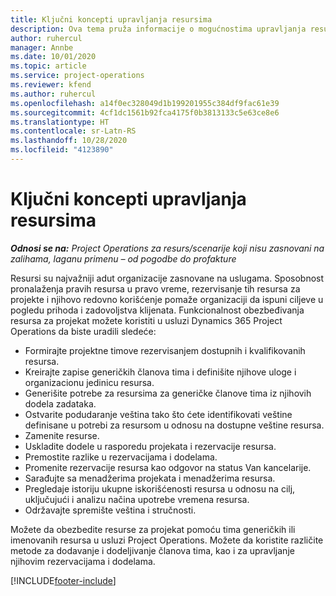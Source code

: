 ```yaml
---
title: Ključni koncepti upravljanja resursima
description: Ova tema pruža informacije o mogućnostima upravljanja resursima u usluzi Microsoft Dynamics Project Operations.
author: ruhercul
manager: Annbe
ms.date: 10/01/2020
ms.topic: article
ms.service: project-operations
ms.reviewer: kfend
ms.author: ruhercul
ms.openlocfilehash: a14f0ec328049d1b199201955c384df9fac61e39
ms.sourcegitcommit: 4cf1dc1561b92fca4175f0b3813133c5e63ce8e6
ms.translationtype: HT
ms.contentlocale: sr-Latn-RS
ms.lasthandoff: 10/28/2020
ms.locfileid: "4123890"
---
```

# <a name="resource-management-key-concepts"></a>Ključni koncepti upravljanja resursima

_**Odnosi se na:** Project Operations za resurs/scenarije koji nisu zasnovani na zalihama, laganu primenu – od pogodbe do profakture_

Resursi su najvažniji adut organizacije zasnovane na uslugama. Sposobnost pronalaženja pravih resursa u pravo vreme, rezervisanje tih resursa za projekte i njihovo redovno korišćenje pomaže organizaciji da ispuni ciljeve u pogledu prihoda i zadovoljstva klijenata. Funkcionalnost obezbeđivanja resursa za projekat možete koristiti u usluzi Dynamics 365 Project Operations da biste uradili sledeće:

- Formirajte projektne timove rezervisanjem dostupnih i kvalifikovanih resursa.
- Kreirajte zapise generičkih članova tima i definišite njihove uloge i organizacionu jedinicu resursa.
- Generišite potrebe za resursima za generičke članove tima iz njihovih dodela zadataka.
- Ostvarite podudaranje veština tako što ćete identifikovati veštine definisane u potrebi za resursom u odnosu na dostupne veštine resursa.
- Zamenite resurse.
- Uskladite dodele u rasporedu projekata i rezervacije resursa.
- Premostite razlike u rezervacijama i dodelama.
- Promenite rezervacije resursa kao odgovor na status Van kancelarije.
- Sarađujte sa menadžerima projekata i menadžerima resursa.
- Pregledaje istoriju ukupne iskorišćenosti resursa u odnosu na cilj, uključujući i analizu načina upotrebe vremena resursa.
- Održavajte spremište veština i stručnosti.


Možete da obezbedite resurse za projekat pomoću tima generičkih ili imenovanih resursa u usluzi Project Operations. Možete da koristite različite metode za dodavanje i dodeljivanje članova tima, kao i za upravljanje njihovim rezervacijama i dodelama. 


[!INCLUDE[footer-include](../includes/footer-banner.md)]